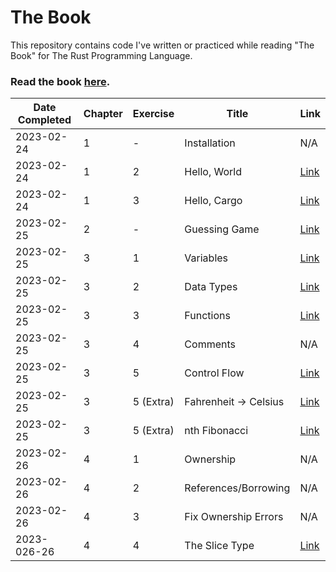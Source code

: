 # The Book
This repository contains code I've written or practiced while reading "The Book" for The Rust Programming Language.

### Read the book <a href="https://doc.rust-lang.org/book/" target="_blank">here</a>.

| Date Completed | Chapter | Exercise  | Title                  | Link                       |
|----------------|---------|-----------|------------------------|----------------------------|
| 2023-02-24     | 1       | -         | Installation           | N/A                        |
| 2023-02-24     | 1       | 2         | Hello, World           | [Link](./1.2)              |
| 2023-02-24     | 1       | 3         | Hello, Cargo           | [Link](./1.3)              |
| 2023-02-25     | 2       | -         | Guessing Game          | [Link](./2.0)              |
| 2023-02-25     | 3       | 1         | Variables              | [Link](./3.1)              |
| 2023-02-25     | 3       | 2         | Data Types             | [Link](./3.2)              |
| 2023-02-25     | 3       | 3         | Functions              | [Link](./3.3)              |
| 2023-02-25     | 3       | 4         | Comments               | N/A                        |
| 2023-02-25     | 3       | 5         | Control Flow           | [Link](./3.5)              |
| 2023-02-25     | 3       | 5 (Extra) | Fahrenheit -> Celsius  | [Link](./3.5-temperatures) |
| 2023-02-25     | 3       | 5 (Extra) | nth Fibonacci          | [Link](./3.5-fibonacci)    |
| 2023-02-26     | 4       | 1         | Ownership              | N/A                        |
| 2023-02-26     | 4       | 2         | References/Borrowing   | N/A                        |
| 2023-02-26     | 4       | 3         | Fix Ownership Errors   | N/A                        |
| 2023-026-26    | 4       | 4         | The Slice Type         | [Link](./4.4)              |


